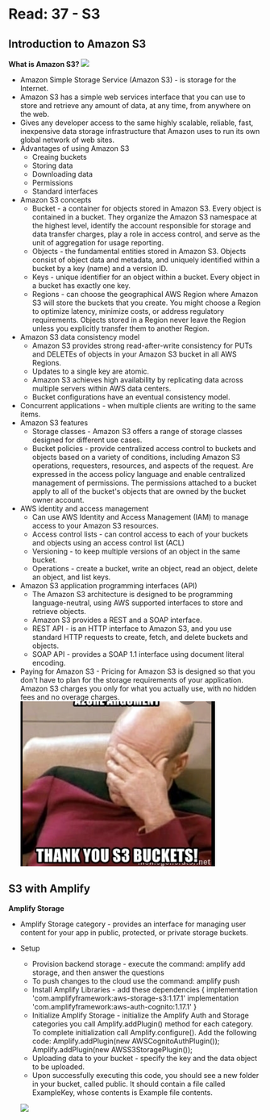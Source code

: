 # Read: 37 - S3

## Introduction to Amazon S3
**What is Amazon S3?**
![](https://memegenerator.net/img/instances/55158754.jpg)
  * Amazon Simple Storage Service (Amazon S3) - is storage for the Internet.
  * Amazon S3 has a simple web services interface that you can use to store and retrieve any amount of data, at any time, from anywhere on the web.
  * Gives any developer access to the same highly scalable, reliable, fast, inexpensive data storage infrastructure that Amazon uses to run its own global network of web sites. 
  * Advantages of using Amazon S3
    - Creaing buckets
    - Storing data
    - Downloading data
    - Permissions
    - Standard interfaces
  * Amazon S3 concepts
    - Bucket - a container for objects stored in Amazon S3. Every object is contained in a bucket. They organize the Amazon S3 namespace at the highest level, identify the account responsible for storage and data transfer charges, play a role in access control, and serve as the unit of aggregation for usage reporting. 
    - Objects - the fundamental entities stored in Amazon S3. Objects consist of object data and metadata, and uniquely identified within a bucket by a key (name) and a version ID. 
    - Keys - unique identifier for an object within a bucket. Every object in a bucket has exactly one key. 
    - Regions - can choose the geographical AWS Region where Amazon S3 will store the buckets that you create. You might choose a Region to optimize latency, minimize costs, or address regulatory requirements. Objects stored in a Region never leave the Region unless you explicitly transfer them to another Region. 
  * Amazon S3 data consistency model 
    - Amazon S3 provides strong read-after-write consistency for PUTs and DELETEs of objects in your Amazon S3 bucket in all AWS Regions. 
    - Updates to a single key are atomic. 
    - Amazon S3 achieves high availability by replicating data across multiple servers within AWS data centers.
    - Bucket configurations have an eventual consistency model. 
  * Concurrent applications - when multiple clients are writing to the same items.
  * Amazon S3 features
    - Storage classes - Amazon S3 offers a range of storage classes designed for different use cases.
    - Bucket policies - provide centralized access control to buckets and objects based on a variety of conditions, including Amazon S3 operations, requesters, resources, and aspects of the request. Are expressed in the access policy language and enable centralized management of permissions. The permissions attached to a bucket apply to all of the bucket's objects that are owned by the bucket owner account.
  * AWS identity and access management
    - Can use AWS Identity and Access Management (IAM) to manage access to your Amazon S3 resources.
    - Access control lists - can control access to each of your buckets and objects using an access control list (ACL)
    - Versioning - to keep multiple versions of an object in the same bucket.
    - Operations - create a bucket, write an object, read an object, delete an object, and list keys.
  * Amazon S3 application programming interfaces (API)
    - The Amazon S3 architecture is designed to be programming language-neutral, using AWS supported interfaces to store and retrieve objects.
    - Amazon S3 provides a REST and a SOAP interface. 
    - REST API - is an HTTP interface to Amazon S3, and you use standard HTTP requests to create, fetch, and delete buckets and objects.
    - SOAP API - provides a SOAP 1.1 interface using document literal encoding. 
  * Paying for Amazon S3 - Pricing for Amazon S3 is designed so that you don't have to plan for the storage requirements of your application. Amazon S3 charges you only for what you actually use, with no hidden fees and no overage charges. 
![](s3.png)
## S3 with Amplify
**Amplify Storage**
  * Amplify Storage category - provides an interface for managing user content for your app in public, protected, or private storage buckets. 
  * Setup
    - Provision backend storage - execute the command:
    amplify add storage, and then answer the questions
    - To push changes to the cloud use the command: amplify push
    - Install Amplify Libraries - add these
      dependencies {
         implementation 'com.amplifyframework:aws-storage-s3:1.17.1'
         implementation 'com.amplifyframework:aws-auth-cognito:1.17.1'
        }
    - Initialize Amplify Storage - initialize the Amplify Auth and Storage categories you call Amplify.addPlugin() method for each category. To complete initialization call Amplify.configure().
    Add the following code:
    Amplify.addPlugin(new AWSCognitoAuthPlugin());
    Amplify.addPlugin(new AWSS3StoragePlugin());
    - Uploading data to your bucket - specify the key and the data object to be uploaded.
    - Upon successfully executing this code, you should see a new folder in your bucket, called public. It should contain a file called ExampleKey, whose contents is Example file contents.

    ![](https://i.imgur.com/mB1bXmy.png)